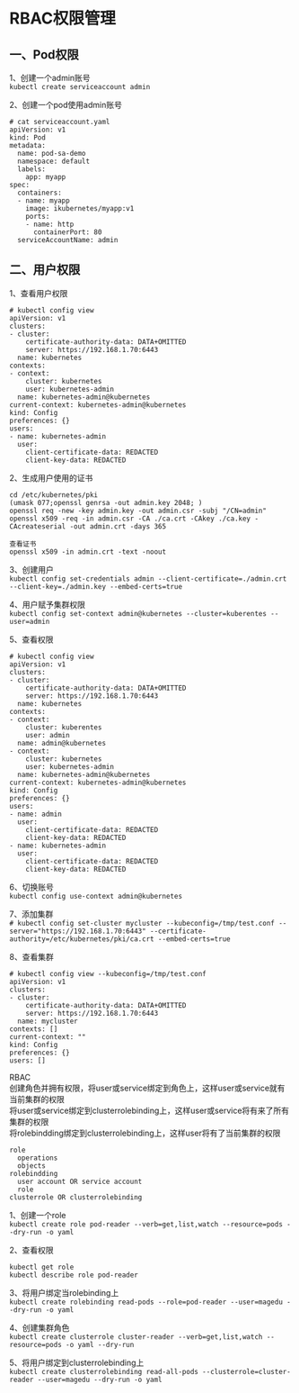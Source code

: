 RBAC权限管理
==========
一、Pod权限  
----------
1、创建一个admin账号  
``` kubectl create serviceaccount admin ```  

2、创建一个pod使用admin账号  
```
# cat serviceaccount.yaml
apiVersion: v1
kind: Pod
metadata:
  name: pod-sa-demo
  namespace: default
  labels:
    app: myapp
spec:
  containers:
  - name: myapp
    image: ikubernetes/myapp:v1
    ports:
    - name: http
      containerPort: 80
  serviceAccountName: admin
```  

二、用户权限  
-----------
1、查看用户权限  
```
# kubectl config view
apiVersion: v1
clusters:
- cluster:
    certificate-authority-data: DATA+OMITTED
    server: https://192.168.1.70:6443
  name: kubernetes
contexts:
- context:
    cluster: kubernetes
    user: kubernetes-admin
  name: kubernetes-admin@kubernetes
current-context: kubernetes-admin@kubernetes
kind: Config
preferences: {}
users:
- name: kubernetes-admin
  user:
    client-certificate-data: REDACTED
    client-key-data: REDACTED
```  
2、生成用户使用的证书  
```
cd /etc/kubernetes/pki
(umask 077;openssl genrsa -out admin.key 2048; )
openssl req -new -key admin.key -out admin.csr -subj "/CN=admin"
openssl x509 -req -in admin.csr -CA ./ca.crt -CAkey ./ca.key -CAcreateserial -out admin.crt -days 365

查看证书
openssl x509 -in admin.crt -text -noout
```  

3、创建用户  
``` kubectl config set-credentials admin --client-certificate=./admin.crt --client-key=./admin.key --embed-certs=true ```  

4、用户赋予集群权限  
``` kubectl config set-context admin@kubernetes --cluster=kuberentes --user=admin ```  

5、查看权限  
```
# kubectl config view
apiVersion: v1
clusters:
- cluster:
    certificate-authority-data: DATA+OMITTED
    server: https://192.168.1.70:6443
  name: kubernetes
contexts:
- context:
    cluster: kuberentes
    user: admin
  name: admin@kubernetes
- context:
    cluster: kubernetes
    user: kubernetes-admin
  name: kubernetes-admin@kubernetes
current-context: kubernetes-admin@kubernetes
kind: Config
preferences: {}
users:
- name: admin
  user:
    client-certificate-data: REDACTED
    client-key-data: REDACTED
- name: kubernetes-admin
  user:
    client-certificate-data: REDACTED
    client-key-data: REDACTED
```  

6、切换账号  
``` kubectl config use-context admin@kubernetes ```  

7、添加集群  
``` # kubectl config set-cluster mycluster --kubeconfig=/tmp/test.conf --server="https://192.168.1.70:6443" --certificate-authority=/etc/kubernetes/pki/ca.crt --embed-certs=true ```  

8、查看集群  
```
# kubectl config view --kubeconfig=/tmp/test.conf
apiVersion: v1
clusters:
- cluster:
    certificate-authority-data: DATA+OMITTED
    server: https://192.168.1.70:6443
  name: mycluster
contexts: []
current-context: ""
kind: Config
preferences: {}
users: []
```  

RBAC  
创建角色并拥有权限，将user或service绑定到角色上，这样user或service就有当前集群的权限  
将user或service绑定到clusterrolebinding上，这样user或service将有来了所有集群的权限  
将rolebindding绑定到clusterrolebinding上，这样user将有了当前集群的权限  
```
role
  operations
  objects
rolebindding
  user account OR service account
  role
clusterrole OR clusterrolebinding
```  
1、创建一个role  
``` kubectl create role pod-reader --verb=get,list,watch --resource=pods --dry-run -o yaml ```

2、查看权限  
```
kubectl get role
kubectl describe role pod-reader
```  
3、将用户绑定当rolebinding上  
``` kubectl create rolebinding read-pods --role=pod-reader --user=magedu --dry-run -o yaml ```

4、创建集群角色  
``` kubectl create clusterrole cluster-reader --verb=get,list,watch --resource=pods -o yaml --dry-run ```

5、将用户绑定到clusterrolebinding上  
``` kubectl create clusterrolebinding read-all-pods --clusterrole=cluster-reader --user=magedu --dry-run -o yaml ```
